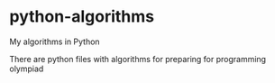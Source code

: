 # python-algorithms
My algorithms in Python

There are python files with algorithms for preparing for programming olympiad 
